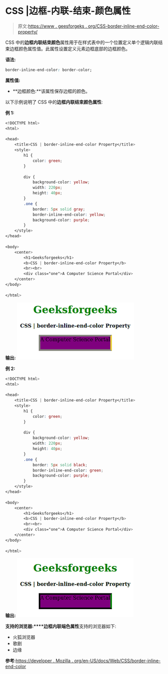 # CSS |边框-内联-结束-颜色属性

> 原文:[https://www . geesforgeks . org/CSS-border-inline-end-color-property/](https://www.geeksforgeeks.org/css-border-inline-end-color-property/)

CSS 中的**边框内联结束颜色**属性用于在样式表中的一个位置定义单个逻辑内联结束边框颜色属性值。此属性设置定义元素边框底部的边框颜色。

**语法:**

```css
border-inline-end-color: border-color;
```

**属性值:**

*   **边框颜色:**该属性保存边框的颜色。

以下示例说明了 CSS 中的**边框内联结束颜色属性**:

**例 1:**

```css
<!DOCTYPE html>
<html>

<head>
    <title>CSS | border-inline-end-color Property</title>
    <style>
        h1 {
            color: green;
        }

        div {
            background-color: yellow;
            width: 220px;
            height: 40px;
        }
        .one {
            border: 5px solid gray;
            border-inline-end-color: yellow;
            background-color: purple;
        }
    </style>
</head>

<body>
    <center>
        <h1>Geeksforgeeks</h1>
        <b>CSS | border-inline-end-color Property</b>
        <br><br>
        <div class="one">A Computer Science Portal</div>
    </center>
</body>

</html>
```

**输出:**
![](img/6d8fd91a37891616759fc0a51c73ac78.png)

**例 2:**

```css
<!DOCTYPE html>
<html>

<head>
    <title>CSS | border-inline-end-color Property</title>
    <style>
        h1 {
            color: green;
        }

        div {
            background-color: yellow;
            width: 220px;
            height: 40px;
        }
        .one {
            border: 5px solid black;
            border-inline-end-color: green;
            background-color: purple;
        }
    </style>
</head>

<body>
    <center>
        <h1>Geeksforgeeks</h1>
        <b>CSS | border-inline-end-color Property</b>
        <br><br>
        <div class="one">A Computer Science Portal</div>
    </center>
</body>

</html>
```

**输出:**
![](img/eae74a02d400924b6cf93fd5fc779916.png)

**支持的浏览器:****边框内联端色属性**支持的浏览器如下:

*   火狐浏览器
*   歌剧
*   边缘

**参考:**[https://developer . Mozilla . org/en-US/docs/Web/CSS/border-inline-end-color](https://developer.mozilla.org/en-US/docs/Web/CSS/border-inline-end-color)
